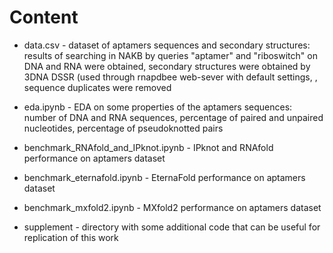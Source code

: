 # Content
- data.csv - dataset of aptamers sequences and secondary structures: results of searching in NAKB by queries "aptamer" and "riboswitch" on DNA and RNA were obtained, secondary structures were obtained by 3DNA DSSR (used through rnapdbee web-sever with default settings, , sequence duplicates were removed

- eda.ipynb - EDA on some properties of the aptamers sequences: number of DNA and RNA sequences, percentage of paired and unpaired nucleotides, percentage of pseudoknotted pairs

- benchmark_RNAfold_and_IPknot.ipynb - IPknot and RNAfold performance on aptamers dataset

- benchmark_eternafold.ipynb - EternaFold performance on aptamers dataset

- benchmark_mxfold2.ipynb - MXfold2 performance on aptamers dataset

- supplement - directory with some additional code that can be useful for replication of this work
